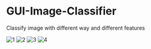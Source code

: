 # GUI-Image-Classifier

Classify image with different way and different features

![1](https://user-images.githubusercontent.com/40309508/103150804-f8e24680-47ba-11eb-8218-a6364135ec98.png)
![2](https://user-images.githubusercontent.com/40309508/103150806-fa137380-47ba-11eb-845c-ffb8b8bd7987.png)
![3](https://user-images.githubusercontent.com/40309508/103150807-faac0a00-47ba-11eb-968d-deb9b7d0f160.png)
![4](https://user-images.githubusercontent.com/40309508/103150808-faac0a00-47ba-11eb-8801-6361cb5d1cab.png)
